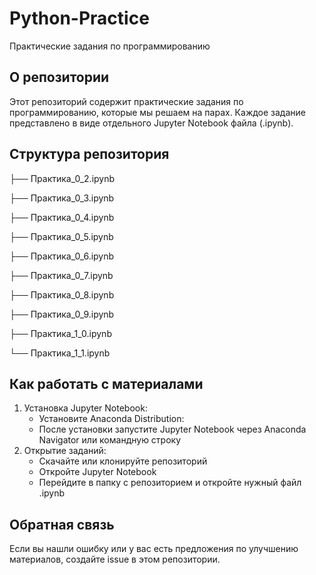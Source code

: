 # Python-Practice
 Практические задания по программированию

## О репозитории
Этот репозиторий содержит практические задания по программированию, которые мы решаем на парах. Каждое задание представлено в виде отдельного Jupyter Notebook файла (.ipynb).

## Структура репозитория

├── Практика_0_2.ipynb

├── Практика_0_3.ipynb

├── Практика_0_4.ipynb

├── Практика_0_5.ipynb

├── Практика_0_6.ipynb

├── Практика_0_7.ipynb

├── Практика_0_8.ipynb

├── Практика_0_9.ipynb

├── Практика_1_0.ipynb

└── Практика_1_1.ipynb

## Как работать с материалами
1. Установка Jupyter Notebook:
   - Установите Anaconda Distribution: 
   - После установки запустите Jupyter Notebook через Anaconda Navigator или командную строку
2. Открытие заданий:
   - Скачайте или клонируйте репозиторий
   - Откройте Jupyter Notebook
   - Перейдите в папку с репозиторием и откройте нужный файл .ipynb

## Обратная связь
Если вы нашли ошибку или у вас есть предложения по улучшению материалов, создайте issue в этом репозитории.
